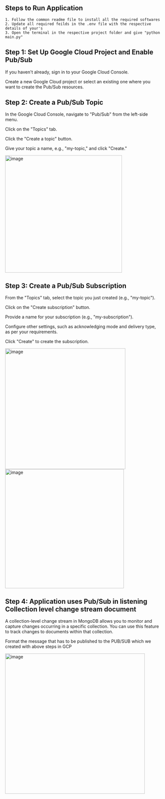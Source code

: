 
## Steps to Run Application
    1. Follow the common readme file to install all the required softwares
    2. Update all required feilds in the .env file with the respective details of your's
    3. Open the terminal in the respective project folder and give "python main.py"
    
## Step 1: Set Up Google Cloud Project and Enable Pub/Sub
  If you haven't already, sign in to your Google Cloud Console.
  
  Create a new Google Cloud project or select an existing one where you want to create the Pub/Sub resources.
## Step 2: Create a Pub/Sub Topic
  In the Google Cloud Console, navigate to "Pub/Sub" from the left-side menu.
  
  Click on the "Topics" tab.
  
  Click the "Create a topic" button.
  
  Give your topic a name, e.g., "my-topic," and click "Create."

  <img width="378" alt="image" src="https://github.com/TSowbaranika/BQGCPAtlas/assets/109083730/90228a4e-e735-4b12-a5b7-672c76980c15">

  

## Step 3: Create a Pub/Sub Subscription
  From the "Topics" tab, select the topic you just created (e.g., "my-topic").
  
  Click on the "Create subscription" button.
  
  Provide a name for your subscription (e.g., "my-subscription").
  
  Configure other settings, such as acknowledging mode and delivery type, as per your requirements.
  
  Click "Create" to create the subscription.

  <img width="389" alt="image" src="https://github.com/TSowbaranika/BQGCPAtlas/assets/109083730/b56a07f0-a7c3-42a4-8899-518992077e86">

  <img width="384" alt="image" src="https://github.com/TSowbaranika/BQGCPAtlas/assets/109083730/c79f6e03-a421-45cf-9cff-86111c35327b">



## Step 4: Application uses Pub/Sub in listening Collection level change stream document
  A collection-level change stream in MongoDB allows you to monitor and capture changes occurring in a specific collection. You can use this feature to track changes to documents within that collection.

  Format the message that has to be published to the PUB/SUB which we created with above steps in GCP

  <img width="452" alt="image" src="https://github.com/TSowbaranika/BQGCPAtlas/assets/109083730/04271301-e466-4061-b114-242e2142249d">


